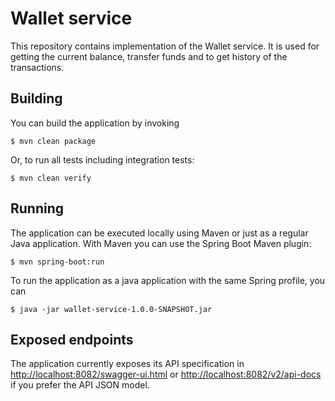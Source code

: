 # Wallet service

This repository contains implementation of the Wallet service. It is used for getting the current balance, transfer funds and to get history of the transactions.


## Building

You can build the application by invoking

```
$ mvn clean package
```

Or, to run all tests including integration tests:
```
$ mvn clean verify
```

## Running

The application can be executed locally using Maven or just as a regular Java application. With Maven you can use the Spring Boot Maven plugin:

```
$ mvn spring-boot:run
```

To run the application as a java application with the same Spring profile, you can

```
$ java -jar wallet-service-1.0.0-SNAPSHOT.jar 
```


## Exposed endpoints

The application currently exposes its API specification in <http://localhost:8082/swagger-ui.html> or <http://localhost:8082/v2/api-docs> if you prefer the API JSON model.
